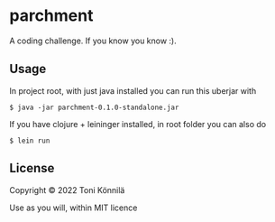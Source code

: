 # parchment

A coding challenge. If you know you know :).

## Usage

In project root, with just java installed you can run this uberjar with

    $ java -jar parchment-0.1.0-standalone.jar

If you have clojure + leininger installed, in root folder you can also do

    $ lein run

## License

Copyright © 2022 Toni Könnilä

Use as you will, within MIT licence
